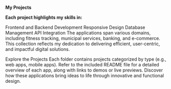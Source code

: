 **My Projects**


**Each project highlights my skills in:**

Frontend and Backend Development
Responsive Design
Database Management
API Integration
The applications span various domains, including fitness tracking, municipal services, banking, and e-commerce. This collection reflects my dedication to delivering efficient, user-centric, and impactful digital solutions.

Explore the Projects
Each folder contains projects categorized by type (e.g., web apps, mobile apps).
Refer to the included README file for a detailed overview of each app, along with links to demos or live previews.
Discover how these applications bring ideas to life through innovative and functional design.
